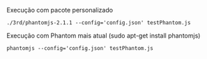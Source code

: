 
Execução com pacote personalizado

	./3rd/phantomjs-2.1.1 --config='config.json' testPhantom.js

Execução com Phantom mais atual (sudo apt-get install phantomjs)

	phantomjs --config='config.json' testPhantom.js